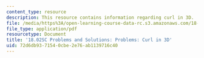 ```yaml
---
content_type: resource
description: This resource contains information regarding curl in 3D.
file: /media/https%3A/open-learning-course-data-rc.s3.amazonaws.com/18-02sc-multivariable-calculus-fall-2010/72d6db9371540cbe2e76ab1139716c40_MIT18_02SC_pb_90_comb.pdf
file_type: application/pdf
resourcetype: Document
title: '18.02SC Problems and Solutions: Problems: Curl in 3D'
uid: 72d6db93-7154-0cbe-2e76-ab1139716c40
---
```

